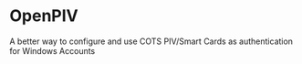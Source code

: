 # OpenPIV

A better way to configure and use COTS PIV/Smart Cards as authentication for Windows Accounts

